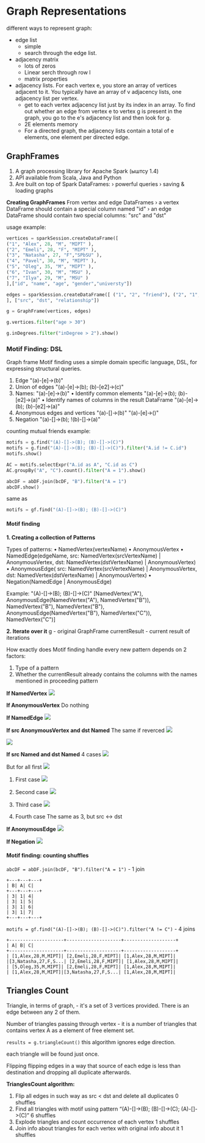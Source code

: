 # Graph Representations

different ways to represent graph: 
* edge list
    + simple
    - search through the edge list.
* adjacency matrix
    - lots of zeros
    - Linear serch through row l
    + matrix properties
* adjacency lists. For each vertex e, you store an array of vertices adjacent to it. You typically have an array of v adjacency lists, one adjacency list per vertex.
    + get to each vertex adjacency list just by its index in an array. To find out whether an edge from vertex e to vertex g is present in the graph, you go to the e's adjacency list and then look for g.
    + 2E elements memory
    + For a directed graph, the adjacency lists contain a total of e elements, one element per directed edge.

## GraphFrames

1. A graph processing library for Apache Spark (ыштсу 1.4)
2. API available from Scala, Java and Python
3. Are built on top of Spark DataFrames:
    › powerful queries
    › saving & loading graphs

**Creating GraphFrames**
From vertex and edge DataFrames
    › a vertex DataFrame should contain a special column named "id"
    › an edge DataFrame should contain two special columns: "src" and "dst"

usage example:
```python
vertices = sparkSession.createDataFrame([
("1", "Alex", 28, "M", "MIPT" ),
("2", "Emeli", 28, "F", "MIPT" ),
("3", "Natasha", 27, "F","SPbSU" ),
("4", "Pavel", 30, "M", "MIPT" ),
("5", "Oleg", 35, "M", "MIPT" ),
("6", "Ivan", 30, "M", "MSU" ),
("7", "Ilya", 29, "M", "MSU" )
],["id", "name", "age", "gender","universty"])

edges = sparkSession.createDataFrame([ ("1", "2", "friend"), ("2", "1", "friend"), ("1", "3", "friend"), ("3", "1", "friend"), ("1", "4", "friend"), ("4", "1", "friend"), ("2", "3", "friend"), ("3", "2", "friend"), ("2", "5", "friend"), ("5", "2", "friend"), ("3", "4", "friend"), ("4", "3", "friend"), ("3", "5", "friend"), ("5", "3", "friend"), ("3", "6", "friend"), ("6", "3", "friend"), ("3", "7", "friend"), ("7", "3", "friend"),
], ["src", "dst", "relationship"])

g = GraphFrame(vertices, edges)

g.vertices.filter("age > 30")

g.inDegrees.filter("inDegree > 2").show()
```

### Motif Finding: DSL
Graph frame Motif finding uses a simple domain specific language, DSL, for expressing structural queries. 

1. Edge
"(a)-[e]->(b)"
2. Union of edges
"(a)-[e]->(b); (b)-[e2]->(c)"
3. Names:
"(a)-[e]->(b)"
    • Identify common elements
    "(a)-[e]->(b); (b)-[e2]->(a)"
    • Identify names of columns in the result DataFrame
    "(a)-[e]->(b); (b)-[e2]->(a)"
4. Anonymous edges and vertices
"(a)-[]->(b)"
"(a)-[e]->()"
5. Negation
"(a)-[]->(b); !(b)-[]->(a)"

counting mutual friends example:
```python
motifs = g.find("(A)-[]->(B); (B)-[]->(C)")
motifs = g.find("(A)-[]->(B); (B)-[]->(C)").filter("A.id != C.id")
motifs.show()

AC = motifs.selectExpr("A.id as A", "C.id as C")
AC.groupBy("A", "C").count().filter("A = 1").show()
```

```python
abcDF = abDF.join(bcDF, "B").filter("A = 1")
abcDF.show()
```
same as
```python
motifs = gf.find("(A)-[]->(B); (B)-[]->(C)")
```

#### Motif finding

**1. Creating a collection of Patterns**

Types of patterns:
• NamedVertex(vertexName)
• AnonymousVertex
• NamedEdge(edgeName,
    src: NamedVertex(srcVertexName) | AnonymousVertex,
    dst: NamedVertex(dstVertexName) | AnonymousVertex)
• AnonymousEdge(
    src: NamedVertex(srcVertexName) | AnonymousVertex,
    dst: NamedVertex(dstVertexName) | AnonymousVertex)
• Negation(NamedEdge | AnonymousEdge)

Example: "(A)-[]->(B); (B)-[]->(C)"
[NamedVertex("A"),
AnonymousEdge(NamedVertex("A"), NamedVertex("B")),
NamedVertex("B"),
NamedVertex("B"),
AnonymousEdge(NamedVertex("B"), NamedVertex("C")),
NamedVertex("C")]


**2. Iterate over it**
    g - original GraphFrame
    currentResult - current result of iterations

How exactly does Motif finding handle every new pattern depends on 2 factors:
1. Type of a pattern
2. Whether the currentResult already contains the columns with the names
mentioned in proceeding pattern 

**If NamedVertex**
![](find_motif_0.png)

**If AnonymousVertex**
Do nothing

**If NamedEdge**
![](find_motif_1.png)

**If src AnonymousVertex and dst Named**
The same if reverced
![](find_motif_2.png)

![](find_motif_3.png)

**If src Named and dst Named**
4 cases
![](find_motif_named_named_1.png)

But for all first
![](find_motif_named_named_0.png)

1. First case 
![](find_motif_named_named_11.png)

2. Second case
![](find_motif_named_named_2.png)

3. Third case
![](find_motif_4.png)

4. Fourth case
The same as 3, but src <-> dst

**If AnonymousEdge**
![](find_motif_5.png)

**If Negation**
![](find_motif_6.png)


#### Motif finding: counting shuffles

`abcDF = abDF.join(bcDF, "B").filter("A = 1")` - 1 join
```
+---+---+---+
| B| A| C|
+---+---+---+
| 3| 1| 4|
| 3| 1| 5|
| 3| 1| 6|
| 3| 1| 7|
+---+---+---+
```

`motifs = gf.find("(A)-[]->(B); (B)-[]->(C)").filter("A != C")` - 4 joins
```
+--------------------+--------------------+-------------------+
| A| B| C|
+--------------------+--------------------+-------------------+
| [1,Alex,28,M,MIPT]| [2,Emeli,28,F,MIPT]| [1,Alex,28,M,MIPT]|
|[3,Natasha,27,F,S...| [2,Emeli,28,F,MIPT]| [1,Alex,28,M,MIPT]|
| [5,Oleg,35,M,MIPT]| [2,Emeli,28,F,MIPT]| [1,Alex,28,M,MIPT]|
| [1,Alex,28,M,MIPT]|[3,Natasha,27,F,S...| [1,Alex,28,M,MIPT]|
```

## Triangles Count

Triangle, in terms of graph, - it's a set of 3 vertices provided. There is an edge between any 2 of them. 

Number of triangles passing through vertex - it is a number of triangles that contains vertex A as a element of free element set.

`results = g.triangleCount()`
this algorithm ignores edge direction.

each triangle will be found just once.

Flipping
flipping edges in a way that source of each edge is less than destination and dropping all duplicate afterwards.

**TrianglesCount algorithm:**
1. Flip all edges in such way as src < dst and delete all duplicates
0 shuffles
2. Find all triangles with motif using pattern “(A)-[]->(B); (B)-[]->(C); (A)-[]->(C)”
6 shuffles
3. Explode triangles and count occurrence of each vertex
1 shuffles
4. Join info about triangles for each vertex with original info about it
1 shuffles